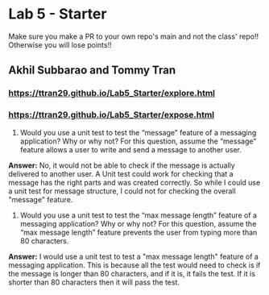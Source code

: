# Lab 5 - Starter
Make sure you make a PR to your own repo's main and not the class' repo!! Otherwise you will lose points!!

## Akhil Subbarao and Tommy Tran 
### https://ttran29.github.io/Lab5_Starter/explore.html
### https://ttran29.github.io/Lab5_Starter/expose.html

1) Would you use a unit test to test the “message” feature of a messaging application? Why or why not? For this question, assume the “message” feature allows a user to write and send a message to another user.
   
**Answer:** No, it would not be able to check if the message is actually delivered to another user. A Unit test could work for checking that a message has the right parts and was created correctly. So while I could use a unit test for message structure, I could not for checking the overall "message" feature.

1) Would you use a unit test to test the “max message length” feature of a messaging application? Why or why not? For this question, assume the “max message length” feature prevents the user from typing more than 80 characters.
   
**Answer:** I would use a unit test to test a "max message length" feature of a messaging application. This is because all the test would need to check is if the message is longer than 80 characters, and if it is, it fails the test. If it is shorter than 80 characters then it will pass the test.
